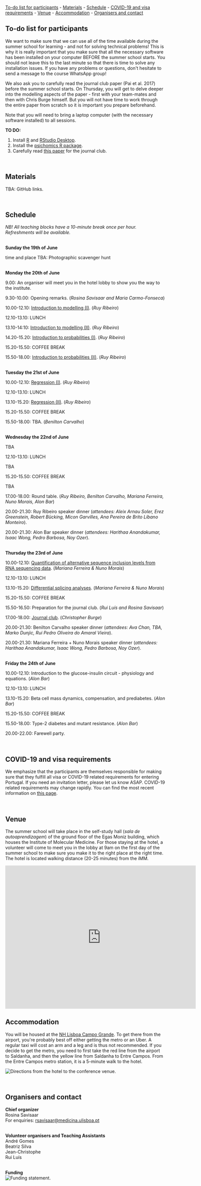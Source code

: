 
[To-do list for participants](#id-preinstallation) - [Materials](#id-materials) - [Schedule](#id-schedule) - [COVID-19 and visa requirements](#id-covid) -
  [Venue](#id-venue) - [Accommodation](#id-accommodation) - [Organisers and contact](#id-organisers)

<div id='id-preinstallation'/>

## To-do list for participants

We want to make sure that we can use all of the time available during the summer school for learning - and not for solving technical problems! This is why it is really important that you make sure that all the necessary software has been installed on your computer BEFORE the summer school starts. You should not leave this to the last minute so that there is time to solve any installation issues. If you have any problems or questions, don't hesitate to send a message to the course WhatsApp group!

We also ask you to carefully read the journal club paper (Pai et al. 2017) before the summer school starts. On Thursday, you will get to delve deeper into the modelling aspects of the paper - first with your team-mates and then with Chris Burge himself. But you will not have time to work through the entire paper from scratch so it is important you prepare beforehand.

Note that you will need to bring a laptop computer (with the necessary software installed) to all sessions.

<b>TO DO:</b>

1) Install <a href="https://www.r-project.org/">R</a> and <a href="https://www.rstudio.com/products/rstudio/download/">RStudio Desktop</a>.<br>
2) Install the <a href="https://bioconductor.org/packages/release/bioc/html/psichomics.html">psichomics R package</a>.<br>
3) Carefully read <a href="https://doi.org/10.7554/eLife.32537">this paper</a> for the journal club.<br>

<br>
<div id='id-materials'/>

## Materials

TBA: GitHub links.

<br>
<div id='id-schedule'/>

## Schedule

*NB! All teaching blocks have a 10-minute break once per hour. Refreshments will be available.*

<br><b>Sunday the 19th of June</b>

time and place TBA: Photographic scavenger hunt

<br><b>Monday the 20th of June</b>

9.00: An organiser will meet you in the hotel lobby to show you the way to the institute.

9.30-10.00: Opening remarks. (*Rosina Savisaar and Maria Carmo-Fonseca*)

10.00-12.10: <a href="Ribeiro-course-plan3.pdf">Introduction to modelling (I)</a>. (*Ruy Ribeiro*)

12.10-13.10: LUNCH

13.10-14:10: <a href="Ribeiro-course-plan3.pdf">Introduction to modelling (II)</a>. (*Ruy Ribeiro*)

14.20-15.20: <a href="Ribeiro-course-plan3.pdf">Introduction to probabilities (I)</a>. (*Ruy Ribeiro*)

15.20-15.50: COFFEE BREAK

15.50-18.00: <a href="Ribeiro-course-plan3.pdf">Introduction to probabilities (II)</a>. (*Ruy Ribeiro*)

<br><b>Tuesday the 21st of June</b>

10.00-12.10: <a href="Ribeiro-course-plan3.pdf">Regression (I)</a>. (*Ruy Ribeiro*)

12.10-13.10: LUNCH

13.10-15.20: <a href="Ribeiro-course-plan3.pdf">Regression (II)</a>. (*Ruy Ribeiro*)

15.20-15.50: COFFEE BREAK

<div id='id-socialevents'/>

15.50-18.00: TBA. (*Benilton Carvalho*)

<br><b>Wednesday the 22nd of June</b>

TBA

12.10-13.10: LUNCH

TBA

15.20-15.50: COFFEE BREAK

TBA

17.00-18.00: Round table. (*Ruy Ribeiro, Benilton Carvalho, Mariana Ferreira, Nuno Morais, Alon Bar*)

20.00-21.30: Ruy Ribeiro speaker dinner (*attendees: Aleix Arnau Soler, Erez Greenstein, Robert Bücking, Micon Garvilles, Ana Pereira de Brito Líbano Monteiro*).

20.00-21.30: Alon Bar speaker dinner (*attendees: Harithaa Anandakumar, Isaac Wong, Pedro Barbosa, Noy Ozer*).

<br><b>Thursday the 23rd of June</b>

10.00-12.10: <a href="Statistical_modelling_for_splicing_analyses.pdf">Quantification of alternative sequence inclusion levels from RNA sequencing data</a>. (*Mariana Ferreira & Nuno Morais*)

12.10-13.10: LUNCH

13.10-15.20: <a href="Statistical_modelling_for_splicing_analyses.pdf">Differential splicing analyses</a>. (*Mariana Ferreira & Nuno Morais*)

15.20-15.50: COFFEE BREAK

15.50-16.50: Preparation for the journal club. (*Rui Luís and Rosina Savisaar*)

17.00-18.00: <a href="https://doi.org/10.7554/eLife.32537">Journal club</a>. (*Christopher Burge*)

20.00-21.30: Benilton Carvalho speaker dinner (*attendees: Ava Chan, TBA, Marko Dunjic, Rui Pedro Oliveira do Amaral Vieira*).

20.00-21.30: Mariana Ferreira + Nuno Morais speaker dinner (*attendees: Harithaa Anandakumar, Isaac Wong, Pedro Barbosa, Noy Ozer*).

<br><b>Friday the 24th of June</b>

10.00-12.10: Introduction to the glucose-insulin circuit - physiology and equations. (*Alon Bar*)

12.10-13.10: LUNCH

13.10-15.20: Beta cell mass dynamics, compensation, and prediabetes. (*Alon Bar*)

15.20-15.50: COFFEE BREAK

15.50-18.00: Type-2 diabetes and mutant resistance. (*Alon Bar*)

20.00-22.00: Farewell party.

<br>
<div id='id-covid'/>

## COVID-19 and visa requirements

We emphasize that the participants are themselves responsible for making sure that they fulfill all visa or COVID-19 related requirements for entering Portugal. If you need an invitation letter, please let us know ASAP. COVID-19 related requirements may change rapidly. You can find the most recent information on <a href="https://www.visitportugal.com/en/content/covid-19-measures-implemented-portugal">this page</a>.

<br>
<div id='id-venue'/>

## Venue

The summer school will take place in the self-study hall (*sala de autoaprendizagem*) of the ground floor of the Egas Moniz building, which houses the Institute of Molecular Medicine. For those staying at the hotel, a volunteer will come to meet you in the lobby at 9am on the first day of the summer school to make sure you make it to the right place at the right time. The hotel is located walking distance (20-25 minutes) from the iMM.

<iframe src="https://www.google.com/maps/embed?pb=!1m18!1m12!1m3!1d31285.801742123218!2d-9.166283526806124!3d38.76084404648707!2m3!1f0!2f0!3f0!3m2!1i1024!2i768!4f13.1!3m3!1m2!1s0xd19331bc2f28e2b%3A0xbdcfa9c87a4c0bc4!2sInstituto%20de%20Medicina%20Molecular%20(IMM)!5e0!3m2!1sen!2suk!4v1653313338501!5m2!1sen!2suk" width="600" height="450" style="border:0;" allowfullscreen="" loading="lazy" referrerpolicy="no-referrer-when-downgrade"></iframe>

<br>
<div id='id-accommodation'/>

## Accommodation

You will be housed at the <a href="https://www.nh-hotels.com/hotel/nh-lisboa-campo-grande">NH Lisboa Campo Grande</a>. To get there from the airport, you're probably best off either getting the metro or an Uber. A regular taxi will cost an arm and a leg and is thus not recommended. If you decide to get the metro, you need to first take the red line from the airport to Saldanha, and then the yellow line from Saldanha to Entre Campos. From the Entre Campos metro station, it is a 5-minute walk to the hotel.

![Directions from the hotel to the conference venue.](hotel_to_imm.png)

<br>
<div id='id-organisers'/>

## Organisers and contact

<b>Chief organizer</b><br>
Rosina Savisaar<br>
For enquiries: rsavisaar@medicina.ulisboa.pt<br><br>

<b>Volunteer organisers and Teaching Assistants</b><br>
André Gomes<br>
Beatriz Silva<br>
Jean-Christophe<br>
Rui Luís<br><br>

<b>Funding</b><br>
![Funding statement.](RiboMed_funding.png) 

